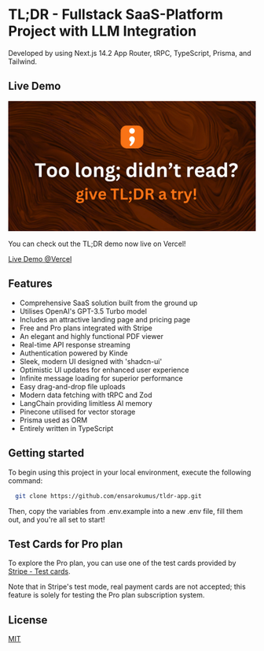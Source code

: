 # TL;DR - Fullstack SaaS-Platform Project with LLM Integration

Developed by using Next.js 14.2 App Router, tRPC, TypeScript, Prisma, and Tailwind.

## Live Demo

![Project Image](https://github.com/ensarokumus/tldr-app/blob/main/public/tldr-thumbnail.png)

You can check out the TL;DR demo now live on Vercel!

[Live Demo @Vercel](https://tldr-neon.vercel.app/)

## Features

- Comprehensive SaaS solution built from the ground up
- Utilises OpenAI's GPT-3.5 Turbo model
- Includes an attractive landing page and pricing page
- Free and Pro plans integrated with Stripe
- An elegant and highly functional PDF viewer
- Real-time API response streaming
- Authentication powered by Kinde
- Sleek, modern UI designed with 'shadcn-ui'
- Optimistic UI updates for enhanced user experience
- Infinite message loading for superior performance
- Easy drag-and-drop file uploads
- Modern data fetching with tRPC and Zod
- LangChain providing limitless AI memory
- Pinecone utilised for vector storage
- Prisma used as ORM
- Entirely written in TypeScript

## Getting started

To begin using this project in your local environment, execute the following command:

```bash
  git clone https://github.com/ensarokumus/tldr-app.git
```

Then, copy the variables from .env.example into a new .env file, fill them out, and you're all set to start!

## Test Cards for Pro plan

To explore the Pro plan, you can use one of the test cards provided by [Stripe - Test cards](https://docs.stripe.com/testing#cards).

Note that in Stripe's test mode, real payment cards are not accepted; this feature is solely for testing the Pro plan subscription system.

## License

[MIT](https://choosealicense.com/licenses/mit/)
